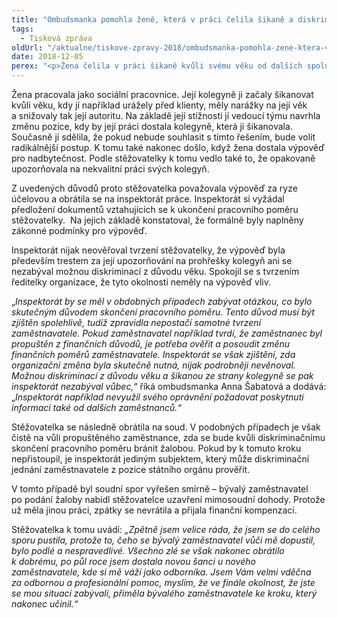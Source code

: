 ```yaml
---
title: "Ombudsmanka pomohla ženě, která v práci čelila šikaně a diskriminaci z důvodu věku"
tags:
  - Tisková zpráva
oldUrl: "/aktualne/tiskove-zpravy-2018/ombudsmanka-pomohla-zene-ktera-v-praci-celila-sikane-a-diskriminaci-z-duvodu-veku"
date: 2018-12-05
perex: "<p>Žena čelila v práci šikaně kvůli svému věku od dalších spolupracovnic. Stěžovala si své nadřízené, která jí ale místo vyřešení problému nabídla jinou práci a později jí dala výpověď. Žena se obrátila na inspektorát práce. Ten se ale spokojil jen s formální kontrolou a vyjádřením její nadřízené. Zastání našla až u ombudsmanky.  </p>"
---
```


<!-- imported from the old website -->

<p>Žena pracovala jako sociální pracovnice. Její kolegyně ji začaly šikanovat kvůli věku, kdy jí například urážely před klienty, měly narážky na její věk a snižovaly tak její autoritu. Na základě její stížnosti jí vedoucí týmu navrhla změnu pozice, kdy by její práci dostala kolegyně, která ji šikanovala. Současně jí sdělila, že pokud nebude souhlasit s tímto řešením, bude volit radikálnější postup. K tomu také nakonec došlo, když žena dostala výpověď pro nadbytečnost. Podle stěžovatelky k tomu vedlo také to, že opakovaně upozorňovala na nekvalitní práci svých kolegyň.</p> <p>Z uvedených důvodů proto stěžovatelka považovala výpověď za ryze účelovou a obrátila se na inspektorát práce. Inspektorát si vyžádal předložení dokumentů vztahujících se k ukončení pracovního poměru stěžovatelky.  Na jejich základě konstatoval, že formálně byly naplněny zákonné podmínky pro výpověď. </p> <p>Inspektorát nijak neověřoval tvrzení stěžovatelky, že výpověď byla především trestem za její upozorňování na prohřešky kolegyň ani se nezabýval možnou diskriminací z důvodu věku. Spokojil se s tvrzením ředitelky organizace, že tyto okolnosti neměly na výpověď vliv. </p> <p>„<i>Inspektorát by se měl v obdobných případech zabývat otázkou, co bylo skutečným důvodem skončení pracovního poměru. Tento důvod musí být zjištěn spolehlivě, tudíž zpravidla nepostačí samotné tvrzení zaměstnavatele. Pokud zaměstnavatel například tvrdí, že zaměstnanec byl propuštěn z finančních důvodů, je potřeba ověřit a posoudit změnu finančních poměrů zaměstnavatele. Inspektorát se však zjištění, zda organizační změna byla skutečně nutná, nijak podrobněji nevěnoval. Možnou diskriminací z důvodu věku a šikanou ze strany kolegyně se pak inspektorát nezabýval vůbec,</i>“ říká ombudsmanka Anna Šabatová a dodává: „<i>Inspektorát například nevyužil svého oprávnění požadovat poskytnutí informací také od dalších zaměstnanců.“</i></p> <p>Stěžovatelka se následně obrátila na soud. V podobných případech je však čistě na vůli propuštěného zaměstnance, zda se bude kvůli diskriminačnímu skončení pracovního poměru bránit žalobou. Pokud by k tomuto kroku nepřistoupil, je inspektorát jediným subjektem, který může diskriminační jednání zaměstnavatele z pozice státního orgánu prověřit.</p> <p>V tomto případě byl soudní spor vyřešen smírně – bývalý zaměstnavatel po podání žaloby nabídl stěžovatelce uzavření mimosoudní dohody. Protože už měla jinou práci, zpátky se nevrátila a přijala finanční kompenzaci. </p> <p>Stěžovatelka k tomu uvádí:<i> „Zpětně jsem velice ráda, že jsem se do celého sporu pustila, protože to, čeho se bývalý zaměstnavatel vůči mě dopustil, bylo podlé a nespravedlivé. Všechno zlé se však nakonec obrátilo k dobrému, po půl roce jsem dostala novou šanci u nového zaměstnavatele, kde si mě váží jako odborníka. Jsem Vám velmi vděčna za odbornou a profesionální pomoc, myslím, že ve finále okolnost, že jste se mou situací zabývali, přiměla bývalého zaměstnavatele ke kroku, který nakonec učinil.“</i></p>
